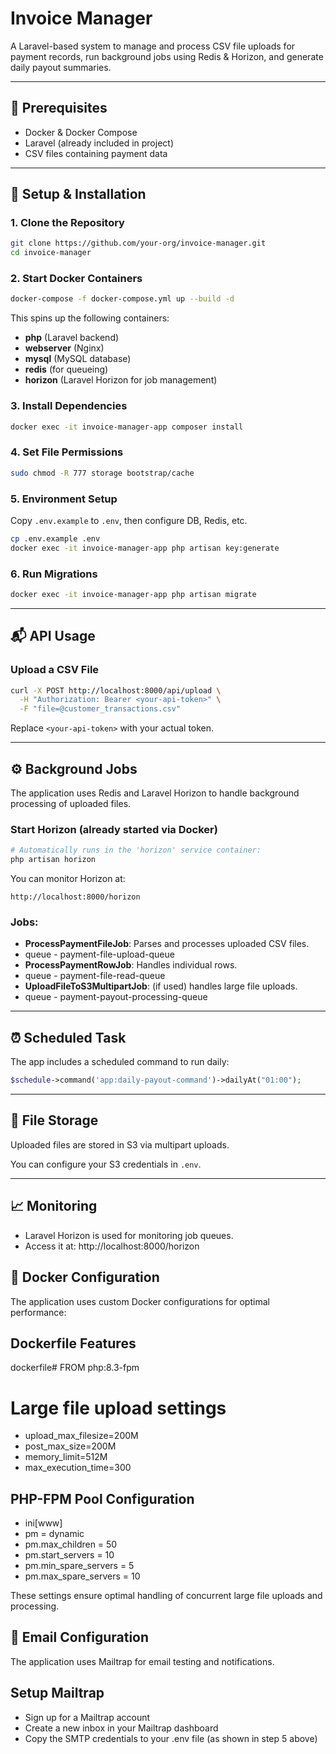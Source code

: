 # Invoice Manager

A Laravel-based system to manage and process CSV file uploads for payment records, run background jobs using Redis & Horizon, and generate daily payout summaries.

---

## 🧰 Prerequisites

- Docker & Docker Compose
- Laravel (already included in project)
- CSV files containing payment data

---

## 🚀 Setup & Installation

### 1. Clone the Repository

```bash
git clone https://github.com/your-org/invoice-manager.git
cd invoice-manager
```

### 2. Start Docker Containers

```bash
docker-compose -f docker-compose.yml up --build -d
```

This spins up the following containers:

- **php** (Laravel backend)
- **webserver** (Nginx)
- **mysql** (MySQL database)
- **redis** (for queueing)
- **horizon** (Laravel Horizon for job management)

### 3. Install Dependencies

```bash
docker exec -it invoice-manager-app composer install
```

### 4. Set File Permissions

```bash
sudo chmod -R 777 storage bootstrap/cache
```

### 5. Environment Setup

Copy `.env.example` to `.env`, then configure DB, Redis, etc.

```bash
cp .env.example .env
docker exec -it invoice-manager-app php artisan key:generate
```

### 6. Run Migrations

```bash
docker exec -it invoice-manager-app php artisan migrate
```

---

## 📬 API Usage

### Upload a CSV File

```bash
curl -X POST http://localhost:8000/api/upload \
  -H "Authorization: Bearer <your-api-token>" \
  -F "file=@customer_transactions.csv"
```

Replace `<your-api-token>` with your actual token.

---

## ⚙️ Background Jobs

The application uses Redis and Laravel Horizon to handle background processing of uploaded files.

### Start Horizon (already started via Docker)

```bash
# Automatically runs in the 'horizon' service container:
php artisan horizon
```

You can monitor Horizon at:

```
http://localhost:8000/horizon
```

### Jobs:

- **ProcessPaymentFileJob**: Parses and processes uploaded CSV files.
-   queue - payment-file-upload-queue
- **ProcessPaymentRowJob**: Handles individual rows.
-   queue - payment-file-read-queue
- **UploadFileToS3MultipartJob**: (if used) handles large file uploads.
-   queue - payment-payout-processing-queue

---

## ⏰ Scheduled Task

The app includes a scheduled command to run daily:

```php
$schedule->command('app:daily-payout-command')->dailyAt("01:00");
```

---

## 📂 File Storage

Uploaded files are stored in S3 via multipart uploads.

You can configure your S3 credentials in `.env`.

---

## 📈 Monitoring

- Laravel Horizon is used for monitoring job queues.
- Access it at: http://localhost:8000/horizon


## 🔧 Docker Configuration

The application uses custom Docker configurations for optimal performance:

## Dockerfile Features

dockerfile# FROM php:8.3-fpm

# Large file upload settings
- upload_max_filesize=200M
- post_max_size=200M
- memory_limit=512M
- max_execution_time=300

## PHP-FPM Pool Configuration

- ini[www]
- pm = dynamic
- pm.max_children = 50
- pm.start_servers = 10
- pm.min_spare_servers = 5
- pm.max_spare_servers = 10

These settings ensure optimal handling of concurrent large file uploads and processing.

## 📧 Email Configuration
The application uses Mailtrap for email testing and notifications.

## Setup Mailtrap

- Sign up for a Mailtrap account
- Create a new inbox in your Mailtrap dashboard
- Copy the SMTP credentials to your .env file (as shown in step 5 above)